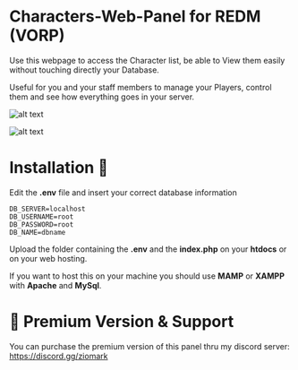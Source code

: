 # Characters-Web-Panel for REDM (VORP)

Use this webpage to access the Character list, be able to View them easily without touching directly your Database.

Useful for you and your staff members to manage your Players, control them and see how everything goes in your server.

![alt text](https://i.imgur.com/t3ZR0WJ.png)

![alt text](https://i.imgur.com/ZqCJ3cS.png)

# Installation 📖

Edit the **.env** file and insert your correct database information

```
DB_SERVER=localhost
DB_USERNAME=root
DB_PASSWORD=root
DB_NAME=dbname
```

Upload the folder containing the **.env** and the **index.php** on your **htdocs** or on your web hosting.

If you want to host this on your machine you should use **MAMP** or **XAMPP** with **Apache** and  **MySql**.

# 💎 Premium Version & Support
You can purchase the premium version of this panel thru my discord server: https://discord.gg/ziomark
